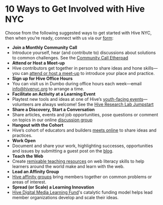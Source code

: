 # 10 Ways to Get Involved with Hive NYC

Choose from the following suggested ways to get started with Hive NYC, then when you’re ready, connect with us via our [form](http://bit.ly/hivenyc_getinvolved):
* **Join a Monthly Community Call**
 * Introduce yourself, hear (and contribute to) discussions about solutions to common challenges. See the [Community Call Etherpad](https://hive.etherpad.mozilla.org/hivecall2)
* **Attend or Host a Meet-up**
 * Hive contributors get together in person to share ideas and hone skills—you can [attend or host a meet-up](http://bit.ly/Hivemeetup) to introduce your place and practice.
* **Sign up for Hive Office Hours**
 * You can visit us in Dumbo during office hours each week—email [info@hivenyc.org](mailto:info@hivenyc.org) to arrange a time.
* **Facilitate an Activity at a Learning Event**
 * Playtest new tools and ideas at one of Hive’s [youth-facing events](https://events.webmaker.org/)—volunteers are always welcome! See the [Hive Research Lab Jumpstart](http://hiveresearchlab.files.wordpress.com/2014/02/hrl-jumpstarts.pdf)
* **Share a Discovery, Start a Conversation**
 * Share articles, events and job opportunities, pose questions or comment on topics in our online [discussion group](http://discourse.webmakerprototypes.org/category/hive)
* **Hangout with the Cohort**
 * Hive’s cohort of educators and builders [meets online](http://hivenycohort.tumblr.com/) to share ideas and practices.
* **Work Open**
 * Document and share your work, highlighting successes, opportunities and issues by submitting a guest post on the [blog](http://hivenyc.org/blog/).
* **Teach the Web**
 * Create [remixable teaching resources](https://webmaker.org/resources) on web literacy skills to help learners around the world make and learn with the web.
* **Lead an Affinity Group**
 * [Hive affinity groups](http://tinyurl.com/HiveYTAG) bring members together on common problems or areas of interest.
* **Spread (or Scale) a Learning Innovation**
 * [Hive Digital Media Learning Fund](http://bit.ly/HiveDMLFUND)'s catalytic funding model helps lead member organizations develop and scale their ideas.
